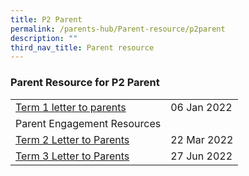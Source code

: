 ```yaml
---
title: P2 Parent
permalink: /parents-hub/Parent-resource/p2parent
description: ""
third_nav_title: Parent resource
---
```

### Parent Resource for P2 Parent

|  |  |
|---|---|
| [Term 1 letter to parents](/files/pr1p2.pdf) | 06 Jan 2022 |
| Parent Engagement Resources |   |
| [Term 2 Letter to Parents](/files/pr2p2.pdf)   |  22 Mar 2022 |
| [Term 3 Letter to Parents](/files/pr3p2.pdf)   |  27 Jun 2022 |